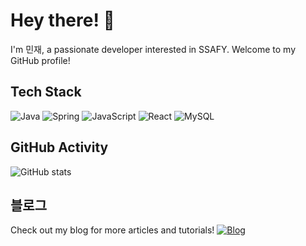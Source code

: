 <!-- 프로필 소개 -->
# Hey there! 👋
I'm 민재, a passionate developer interested in SSAFY. Welcome to my GitHub profile!

<!-- 기술 스택 -->
## Tech Stack
![Java](https://img.shields.io/badge/Java-007396?style=flat-square&logo=java&logoColor=white)
![Spring](https://img.shields.io/badge/Spring-6DB33F?style=flat-square&logo=spring&logoColor=white)
![JavaScript](https://img.shields.io/badge/JavaScript-F7DF1E?style=flat-square&logo=javascript&logoColor=black)
![React](https://img.shields.io/badge/React-61DAFB?style=flat-square&logo=react&logoColor=black)
![MySQL](https://img.shields.io/badge/MySQL-4479A1?style=flat-square&logo=mysql&logoColor=white)

<!-- GitHub 활동 -->
## GitHub Activity
![GitHub stats](https://github-readme-stats.vercel.app/api?username=calendar2&show_icons=true&theme=radical)

<!-- 블로그 안내 -->
## 블로그
Check out my blog for more articles and tutorials!
[![Blog](https://img.shields.io/badge/Blog-FF5722?style=flat-square&logo=blogger&logoColor=white)](https://velog.io/@calendar2)
